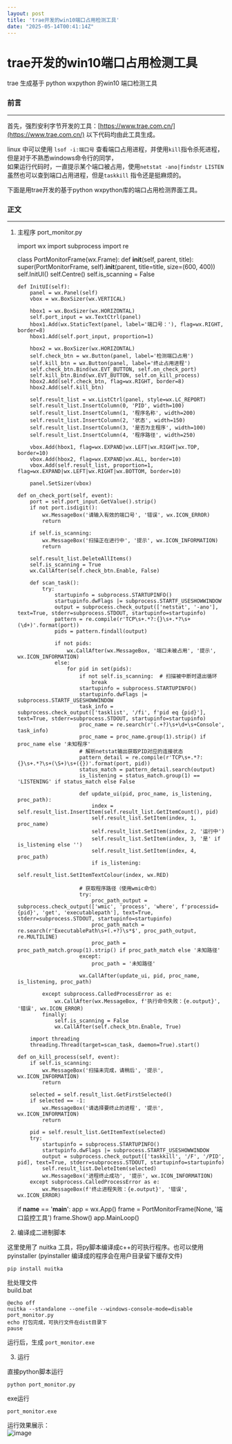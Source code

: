 ```yaml
---
layout: post
title: 'trae开发的win10端口占用检测工具'
date: "2025-05-14T00:41:14Z"
---
```

trae开发的win10端口占用检测工具
====================

trae 生成基于 python wxpython 的win10 端口检测工具

### 前言

* * *

首先，强烈安利字节开发的工具：[https://www.trae.com.cn/](https://www.trae.com.cn/) 以下代码均由此工具生成。

linux 中可以使用 `lsof -i:端口号` 查看端口占用进程，并使用`kill`指令杀死进程，但是对于不熟悉windows命令行的同学，  
如果运行代码时，一直提示某个端口被占用，使用`netstat -ano|findstr LISTEN` 虽然也可以查到端口占用进程，但是`taskkill` 指令还是挺麻烦的。

下面是用trae开发的基于python wxpython库的端口占用检测界面工具。

### 正文

* * *

1.  主程序 port\_monitor.py

    import wx
    import subprocess
    import re
    
    class PortMonitorFrame(wx.Frame):
        def __init__(self, parent, title):
            super(PortMonitorFrame, self).__init__(parent, title=title, size=(600, 400))
            self.InitUI()
            self.Centre()
            self.is_scanning = False
    
        def InitUI(self):
            panel = wx.Panel(self)
            vbox = wx.BoxSizer(wx.VERTICAL)
    
            hbox1 = wx.BoxSizer(wx.HORIZONTAL)
            self.port_input = wx.TextCtrl(panel)
            hbox1.Add(wx.StaticText(panel, label='端口号：'), flag=wx.RIGHT, border=8)
            hbox1.Add(self.port_input, proportion=1)
    
            hbox2 = wx.BoxSizer(wx.HORIZONTAL)
            self.check_btn = wx.Button(panel, label='检测端口占用')
            self.kill_btn = wx.Button(panel, label='终止占用进程')
            self.check_btn.Bind(wx.EVT_BUTTON, self.on_check_port)
            self.kill_btn.Bind(wx.EVT_BUTTON, self.on_kill_process)
            hbox2.Add(self.check_btn, flag=wx.RIGHT, border=8)
            hbox2.Add(self.kill_btn)
    
            self.result_list = wx.ListCtrl(panel, style=wx.LC_REPORT)
            self.result_list.InsertColumn(0, 'PID', width=100)
            self.result_list.InsertColumn(1, '程序名称', width=200)
            self.result_list.InsertColumn(2, '状态', width=150)
            self.result_list.InsertColumn(3, '是否为主程序', width=100)
            self.result_list.InsertColumn(4, '程序路径', width=250)
    
            vbox.Add(hbox1, flag=wx.EXPAND|wx.LEFT|wx.RIGHT|wx.TOP, border=10)
            vbox.Add(hbox2, flag=wx.EXPAND|wx.ALL, border=10)
            vbox.Add(self.result_list, proportion=1, flag=wx.EXPAND|wx.LEFT|wx.RIGHT|wx.BOTTOM, border=10)
    
            panel.SetSizer(vbox)
    
        def on_check_port(self, event):
            port = self.port_input.GetValue().strip()
            if not port.isdigit():
                wx.MessageBox('请输入有效的端口号', '错误', wx.ICON_ERROR)
                return
    
            if self.is_scanning:
                wx.MessageBox('扫描正在进行中', '提示', wx.ICON_INFORMATION)
                return
    
            self.result_list.DeleteAllItems()
            self.is_scanning = True
            wx.CallAfter(self.check_btn.Enable, False)
    
            def scan_task():
                try:
                    startupinfo = subprocess.STARTUPINFO()
                    startupinfo.dwFlags |= subprocess.STARTF_USESHOWWINDOW
                    output = subprocess.check_output(['netstat', '-ano'], text=True, stderr=subprocess.STDOUT, startupinfo=startupinfo)
                    pattern = re.compile(r'TCP\s+.*?:{}\s+.*?\s+(\d+)'.format(port))
                    pids = pattern.findall(output)
    
                    if not pids:
                        wx.CallAfter(wx.MessageBox, '端口未被占用', '提示', wx.ICON_INFORMATION)
                    else:
                        for pid in set(pids):
                            if not self.is_scanning:  # 扫描被中断时退出循环
                                break
                            startupinfo = subprocess.STARTUPINFO()
                            startupinfo.dwFlags |= subprocess.STARTF_USESHOWWINDOW
                            task_info = subprocess.check_output(['tasklist', '/fi', f'pid eq {pid}'], text=True, stderr=subprocess.STDOUT, startupinfo=startupinfo)
                            proc_name = re.search(r'(.+?)\s+\d+\s+Console', task_info)
                            proc_name = proc_name.group(1).strip() if proc_name else '未知程序'
                            # 解析netstat输出获取PID对应的连接状态
                            pattern_detail = re.compile(r'TCP\s+.*?:{}\s+.*?\s+(\S+)\s+({})'.format(port, pid))
                            status_match = pattern_detail.search(output)
                            is_listening = status_match.group(1) == 'LISTENING' if status_match else False
                            
                            def update_ui(pid, proc_name, is_listening, proc_path):
                                index = self.result_list.InsertItem(self.result_list.GetItemCount(), pid)
                                self.result_list.SetItem(index, 1, proc_name)
                                self.result_list.SetItem(index, 2, '运行中')
                                self.result_list.SetItem(index, 3, '是' if is_listening else '')
                                self.result_list.SetItem(index, 4, proc_path)
                                if is_listening:
                                    self.result_list.SetItemTextColour(index, wx.RED)
    
                            # 获取程序路径（使用wmic命令）
                            try:
                                proc_path_output = subprocess.check_output(['wmic', 'process', 'where', f'processid={pid}', 'get', 'executablepath'], text=True, stderr=subprocess.STDOUT, startupinfo=startupinfo)
                                proc_path_match = re.search(r'ExecutablePath\s+(.+?)\s*$', proc_path_output, re.MULTILINE)
                                proc_path = proc_path_match.group(1).strip() if proc_path_match else '未知路径'
                            except:
                                proc_path = '未知路径'
    
                            wx.CallAfter(update_ui, pid, proc_name, is_listening, proc_path)
    
                except subprocess.CalledProcessError as e:
                    wx.CallAfter(wx.MessageBox, f'执行命令失败：{e.output}', '错误', wx.ICON_ERROR)
                finally:
                    self.is_scanning = False
                    wx.CallAfter(self.check_btn.Enable, True)
    
            import threading
            threading.Thread(target=scan_task, daemon=True).start()
    
        def on_kill_process(self, event):
            if self.is_scanning:
                wx.MessageBox('扫描未完成，请稍后', '提示', wx.ICON_INFORMATION)
                return
    
            selected = self.result_list.GetFirstSelected()
            if selected == -1:
                wx.MessageBox('请选择要终止的进程', '提示', wx.ICON_INFORMATION)
                return
    
            pid = self.result_list.GetItemText(selected)
            try:
                startupinfo = subprocess.STARTUPINFO()
                startupinfo.dwFlags |= subprocess.STARTF_USESHOWWINDOW
                output = subprocess.check_output(['taskkill', '/F', '/PID', pid], text=True, stderr=subprocess.STDOUT, startupinfo=startupinfo)
                self.result_list.DeleteItem(selected)
                wx.MessageBox('进程终止成功', '提示', wx.ICON_INFORMATION)
            except subprocess.CalledProcessError as e:
                wx.MessageBox(f'终止进程失败：{e.output}', '错误', wx.ICON_ERROR)
    
    if __name__ == '__main__':
        app = wx.App()
        frame = PortMonitorFrame(None, '端口监控工具')
        frame.Show()
        app.MainLoop()
    

2.  编译成二进制脚本

这里使用了 nuitka 工具，将py脚本编译成c++的可执行程序。也可以使用 pyinstaller (pyinstaller 编译成的程序会在用户目录留下缓存文件)

    pip install nuitka
    

批处理文件  
build.bat

    @echo off
    nuitka --standalone --onefile --windows-console-mode=disable port_monitor.py
    echo 打包完成，可执行文件在dist目录下
    pause
    

运行后，生成 `port_monitor.exe`

3.  运行

直接python脚本运行

    python port_monitor.py
    

exe运行

    port_monitor.exe
    

运行效果展示：  
![image](https://img2024.cnblogs.com/blog/1864549/202505/1864549-20250513121625564-2001001279.png)
